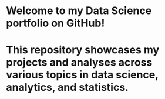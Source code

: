 # Welcome to my Data Science portfolio on GitHub! 
# This repository showcases my projects and analyses across various topics in data science, analytics, and statistics.
